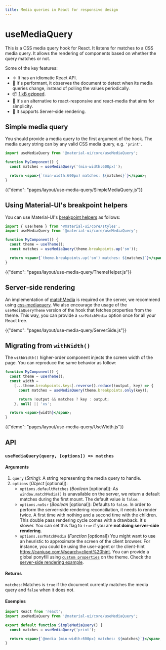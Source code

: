 ```yaml
---
title: Media queries in React for responsive design
---
```


# useMediaQuery

<p class="description">This is a CSS media query hook for React. It listens for matches to a CSS media query. It allows the rendering of components based on whether the query matches or not.</p>

Some of the key features:

- ⚛️ It has an idiomatic React API.
- 🚀 It's performant, it observes the document to detect when its media queries change, instead of polling the values periodically.
- 📦 [1 kB gzipped](/size-snapshot).
- 💄 It's an alternative to react-responsive and react-media that aims for simplicity.
- 🤖 It supports Server-side rendering.

## Simple media query

You should provide a media query to the first argument of the hook. The media query string can by any valid CSS media query, e.g. `'print'`.

```jsx
import useMediaQuery from '@material-ui/core/useMediaQuery';

function MyComponent() {
  const matches = useMediaQuery('(min-width:600px)');

  return <span>{`(min-width:600px) matches: ${matches}`}</span>;
}
```

{{"demo": "pages/layout/use-media-query/SimpleMediaQuery.js"}}

## Using Material-UI's breakpoint helpers

You can use Material-UI's [breakpoint helpers](/layout/breakpoints/) as follows:

```jsx
import { useTheme } from '@material-ui/core/styles';
import useMediaQuery from '@material-ui/core/useMediaQuery';

function MyComponent() {
  const theme = useTheme();
  const matches = useMediaQuery(theme.breakpoints.up('sm'));

  return <span>{`theme.breakpoints.up('sm') matches: ${matches}`}</span>;
}
```

{{"demo": "pages/layout/use-media-query/ThemeHelper.js"}}

## Server-side rendering

An implementation of [matchMedia](https://developer.mozilla.org/en-US/docs/Web/API/Window/matchMedia) is required on the server, we recommend using [css-mediaquery](https://github.com/ericf/css-mediaquery). We also encourage the usage of the `useMediaQueryTheme` version of the hook that fetches properties from the theme. This way, you can provide a `ssrMatchMedia` option once for all your React tree.

{{"demo": "pages/layout/use-media-query/ServerSide.js"}}

## Migrating from `withWidth()`

The `withWidth()` higher-order component injects the screen width of the page. You can reproduce the same behavior as follow:

```jsx
function MyComponent() {
  const theme = useTheme();
  const width =
    [...theme.breakpoints.keys].reverse().reduce((output, key) => {
      const matches = useMediaQuery(theme.breakpoints.only(key));

      return !output && matches ? key : output;
    }, null) || 'xs';

  return <span>{width}</span>;
}
```

{{"demo": "pages/layout/use-media-query/UseWidth.js"}}

## API

### `useMediaQuery(query, [options]) => matches`

#### Arguments

1. `query` (*String*): A string representing the media query to handle.
2. `options` (*Object* [optional]): 
    - `options.defaultMatches` (*Boolean* [optional]): As `window.matchMedia()` is unavailable on the server, we return a default matches during the first mount. The default value is `false`.
    - `options.noSsr` (*Boolean* [optional]): Defaults to `false`. In order to perform the server-side rendering reconciliation, it needs to render twice. A first time with nothing and a second time with the children. This double pass rendering cycle comes with a drawback. It's slower. You can set this flag to `true` if you are **not doing server-side rendering**.
    - `options.ssrMatchMedia` (*Function* [optional]) You might want to use an heuristic to approximate the screen of the client browser. For instance, you could be using the user-agent or the client-hint https://caniuse.com/#search=client%20hint. You can provide a global ponyfill using [`custom properties`](/customization/themes/#default-props) on the theme. Check the [server-side rendering example](#server-side-rendering).

#### Returns

`matches`: Matches is `true` if the document currently matches the media query and `false` when it does not.

#### Exemples

```jsx
import React from 'react';
import useMediaQuery from '@material-ui/core/useMediaQuery';

export default function SimpleMediaQuery() {
  const matches = useMediaQuery('print');

  return <span>{`@media (min-width:600px) matches: ${matches}`}</span>;
}
```